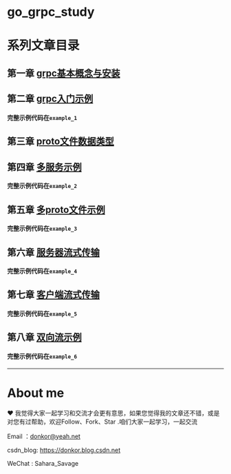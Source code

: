 # go_grpc_study

# 系列文章目录

## 第一章 [grpc基本概念与安装](http://blog.csdn.net/donkor_/article/details/139929205)

## 第二章 [grpc入门示例](http://blog.csdn.net/donkor_/article/details/139959597)
#### 完整示例代码在`example_1`

## 第三章 [proto文件数据类型](http://blog.csdn.net/donkor_/article/details/139977560)

## 第四章 [多服务示例](http://blog.csdn.net/donkor_/article/details/139992113)
#### 完整示例代码在`example_2`

## 第五章 [多proto文件示例](http://blog.csdn.net/donkor_/article/details/140006474)
#### 完整示例代码在`example_3`

## 第六章 [服务器流式传输](http://blog.csdn.net/donkor_/article/details/140009483)
#### 完整示例代码在`example_4`

## 第七章 [客户端流式传输](http://blog.csdn.net/donkor_/article/details/140044581)
#### 完整示例代码在`example_5`

## 第八章 [双向流示例](http://blog.csdn.net/donkor_/article/details/140050777)
#### 完整示例代码在`example_6`

---

# About me
❤ 我觉得大家一起学习和交流才会更有意思，如果您觉得我的文章还不错，或是对您有过帮助，欢迎Follow、Fork、Star .咱们大家一起学习，一起交流

Email ：donkor@yeah.net

csdn_blog: https://donkor.blog.csdn.net

WeChat : Sahara_Savage